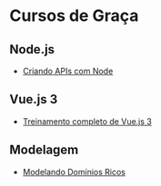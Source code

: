 # Cursos de Graça

## Node.js

- [Criando APIs com Node](https://balta.io/player/assistir/5c334f86-e717-9a7d-1240-481b00000000)

## Vue.js 3

- [Treinamento completo de Vue.js 3](https://igorhalfeld.teachable.com/)

## Modelagem

- [Modelando Domínios Ricos](https://balta.io/cursos/modelando-dominios-ricos)